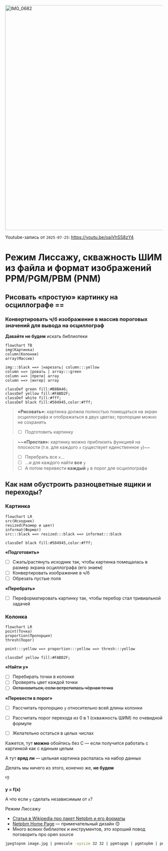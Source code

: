 <img width="1280" height="720" alt="IMG_0682" src="https://github.com/user-attachments/assets/52071cdc-a5b9-492e-83bc-c16a166d41ee" />

Youtube-запись от `2025-07-25`: https://youtu.be/oaiVhSS8zY4

# Режим Лиссажу, скважность ШИМ из файла и формат изображений PPM/PGM/PBM (PNM)

## Рисовать «простую» картинку на осциллографе ==
### Конвертировать ч/б изображение в массив  пороговых значений для вывода на осциллограф

**Давайте не будем**
искать библиотеки


```mermaid
flowchart TB
img(Картинка)
column(Колонки)
array(Массив)

img:::black ==> |нарезать| column:::yellow
column ==> |ровать | array:::green
column ==> |прети| array
column ==> |интер| array

classDef green fill:#B8BA46;
classDef yellow fill:#FABD2F;
classDef white fill:#fff;
classDef black fill:#504945,color:#fff;
```

> **«Рисовать»:** картинка должна полностью помещаться на экран осциллографа и отображаться в двух цветах; пропорции можно не сохранять
> 
> - [ ]  Подготовить картинку

> **~~«Простая»:** картинку можно приблизить функцией на плоскости (т.е. для каждого `x` существует единственное `y`)~~
> 
> - [ ]  Перебрать все `x`…
> - [ ]  …и для каждого найти **все** `y`
> - [ ]  А потом перевести **каждый** `y` в порог для осциллографа

## Как нам обустроить разноцветные ящики и переходы?

### Картинка

```mermaid
flowchart LR
src(Исходник)
resized(Размер и цвет)
informat(Формат)
src:::black ==> resized:::black ==> informat:::black

classDef black fill:#504945,color:#fff;
```

**«Подготовить»**

- [ ]  Сжать/растянуть исходник так, чтобы картинка помещалась в размер экрана осциллографа (его знаем)
- [ ]  Конвертировать изображение в ч/б
- [ ]  Обрезать пустые поля

**«Перебрать»**

- [ ]  Переформатировать картинку так, чтобы перебор стал тривиальной задачей

### Колонка

```mermaid
flowchart LR
point(Точка)
proportion(Пропорция)
thresh(Порог)

point:::yellow ==> proportion:::yellow ==> thresh:::yellow

classDef yellow fill:#FABD2F;
```

**«Найти y»**

- [ ]  Перебирать точки в колонке
- [ ]  Проверять цвет каждой точки
- [ ]  ~~Остановиться, если встретилась чёрная точка~~

**«Перевести в порог»**

- [ ]  Рассчитать пропорцию `y` относительно всей длины колонки
- [ ]  Рассчитать порог перехода из 0 в 1 (скважность ШИМ) по очевидной формуле
- [ ]  Желательно остаться в целых числах


Кажется, тут **можно** обойтись без C — если получится работать с картинкой как с единым целым


А тут **вряд ли** — цельная картинка распалась на набор данных

Делать мы ничего из этого, конечно же, **не будем**

👎

**y = f(x)** 


А что если `y` сделать независимым от `x`?


Режим Лиссажу


- [Статья в Wikipedia про пакет Netpbm и его форматы](https://ru.wikipedia.org/wiki/Netpbm)
- [Netpbm Home Page](https://netpbm.sourceforge.net) — примечательный дизайн 😊
- Много всяких библиотек и инструментов, это хороший повод поговорить про open source

```bash
jpegtopnm image.jpg | pnmscale -xysize 32 32 | ppmtopgm | pgmtopbm | pnmtoplainpnm > image32.pbm
```
